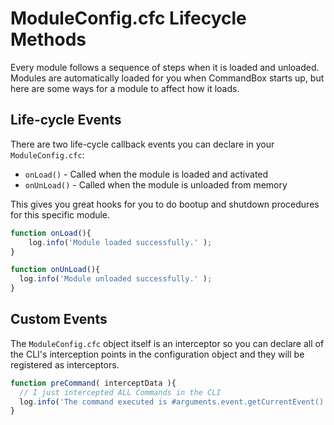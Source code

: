 # ModuleConfig.cfc Lifecycle Methods

Every module follows a sequence of steps when it is loaded and unloaded.  Modules are automatically loaded for you when CommandBox starts up, but here are some ways for a module to affect how it loads. 

## Life-cycle Events

There are two life-cycle callback events you can declare in your `ModuleConfig.cfc`:

* `onLoad()`  - Called when the module is loaded and activated
* `onUnLoad()` - Called when the module is unloaded from memory

This gives you great hooks for you to do bootup and shutdown procedures for this specific module. 

```javascript
function onLoad(){
    log.info('Module loaded successfully.' );
}

function onUnLoad(){
  log.info('Module unloaded successfully.' );
}
```

## Custom Events

The `ModuleConfig.cfc` object itself is an interceptor so you can declare all of the CLI's interception points in the configuration object and they will be registered as interceptors.

```javascript
function preCommand( interceptData ){
  // I just intercepted ALL Commands in the CLI
  log.info('The command executed is #arguments.event.getCurrentEvent()');
}
```
